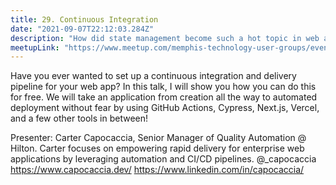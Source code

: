 ```yaml
---
title: 29. Continuous Integration
date: "2021-09-07T22:12:03.284Z"
description: "How did state management become such a hot topic in web application development in such a short time - or was it there all along?"
meetupLink: "https://www.meetup.com/memphis-technology-user-groups/events/wvmklryccmbkb/"
---
```


Have you ever wanted to set up a continuous integration and delivery pipeline for your web app? In this talk, I will show you how you can do this for free. We will take an application from creation all the way to automated deployment without fear by using GitHub Actions, Cypress, Next.js, Vercel, and a few other tools in between!

Presenter: Carter Capocaccia, Senior Manager of Quality Automation @ Hilton. Carter focuses on empowering rapid delivery for enterprise web applications by leveraging automation and CI/CD pipelines.
@_capocaccia
https://www.capocaccia.dev/
https://www.linkedin.com/in/capocaccia/